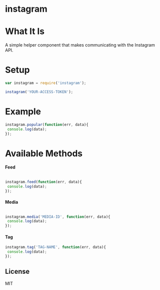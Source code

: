 instagram
=========

# What It Is

A simple helper component that makes communicating with the Instagram API.

# Setup

```js
var instagram = require('instagram');

instagram('YOUR-ACCESS-TOKEN');	

```

# Example

```js
instagram.popular(function(err, data){
 console.log(data);
});

```
# Available Methods

#### Feed

```js

instagram.feed(function(err, data){
 console.log(data);
});

```

#### Media

```js

instagram.media('MEDIA-ID', function(err, data){
 console.log(data);
});

```

#### Tag

```js
instagram.tag('TAG-NAME', function(err, data){
 console.log(data);
});

```

## License

MIT